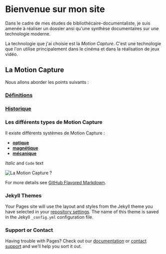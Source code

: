 # Bienvenue sur mon site

Dans le cadre de mes études de bibliothécaire-documentaliste, je suis amenée à réaliser un dossier ansi qu'une synthèse documentaires sur une technologie moderne.

La technologie que j'ai choisie est la _Motion Capture_. C'est une technologie que l'on utilise principalement dans le cinéma et dans la réalisation de jeux vidéo.

## La Motion Capture

Nous allons aborder les points suivants :

### [Définitions](definitions.md)
### [Historique](histoire.md)
### Les différents types de Motion Capture
Il existe différents systèmes de Motion Capture : 
- [**optique**](optique.md)
- [**magnétique**](magnetique.md)
- [**mécanique**](mecanique.md)



_Italic_ and `Code` text

![La Motion Capture ?](what-is-motion-capture-1024x683.jpg)


For more details see [GitHub Flavored Markdown](https://guides.github.com/features/mastering-markdown/).

### Jekyll Themes

Your Pages site will use the layout and styles from the Jekyll theme you have selected in your [repository settings](https://github.com/Macsmatch/aori/settings). The name of this theme is saved in the Jekyll `_config.yml` configuration file.

### Support or Contact

Having trouble with Pages? Check out our [documentation](https://help.github.com/categories/github-pages-basics/) or [contact support](https://github.com/contact) and we’ll help you sort it out.
